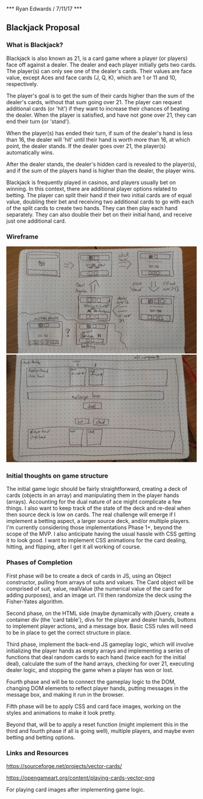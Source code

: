 *** Ryan Edwards / 7/11/17 ***

## Blackjack Proposal

### What is Blackjack?

Blackjack is also known as 21, is a card game where a player (or players) face off against a dealer. The dealer and each player initially gets two cards. The player(s) can only see one of the dealer's cards. Their values are face value, except Aces and face cards (J, Q, K), which are 1 or 11 and 10, respectively. 

The player's goal is to get the sum of their cards higher than the sum of the dealer's cards, without that sum going over 21. The player can request additional cards (or 'hit') if they want to increase their chances of beating the dealer. When the player is satisfied, and have not gone over 21, they can end their turn (or 'stand').

When the player(s) has ended their turn, if sum of the dealer's hand is less than 16, the dealer will 'hit' until their hand is worth more than 16, at which point, the dealer stands. If the dealer goes over 21, the player(s) automatically wins.

After the dealer stands, the dealer's hidden card is revealed to the player(s), and if the sum of the players hand is higher than the dealer, the player wins.

Blackjack is frequently played in casinos, and players usually bet on winning. In this context, there are additional player options related to betting. The player can split their hand if their two initial cards are of equal value, doubling their bet and receiving two additional cards to go with each of the split cards to create two hands. They can then play each hand separately. They can also double their bet on their initial hand, and receive just one additional card.

### Wireframe

![Wireframes](./Wireframes.jpg)
![All DOM components](./DOM%20Elements.jpg)

### Initial thoughts on game structure

The initial game logic should be fairly straightforward, creating a deck of cards (objects in an array) and manipulating them in the player hands (arrays). Accounting for the dual nature of ace might complicate a few things. I also want to keep track of the state of the deck and re-deal when then source deck is low on cards. The real challenge will emerge if I implement a betting aspect, a larger source deck, and/or multiple players. I'm currently considering those implementations Phase 1+, beyond the scope of the MVP. I also anticipate having the usual hassle with CSS getting it to look good. I want to implement CSS animations for the card dealing, hitting, and flipping, after I get it all working of course.

### Phases of Completion

First phase will be to create a deck of cards in JS, using an Object constructor, pulling from arrays of suits and values. The Card object will be comprised of suit, value, realValue (the numerical value of the card for adding purposes), and an image url. I'll then randomize the deck using the Fisher-Yates algorithm. 

Second phase, on the HTML side (maybe dynamically with jQuery, create a container div (the 'card table'), divs for the player and dealer hands, buttons to implement player actions, and a message box. Basic CSS rules will need to be in place to get the correct structure in place.

Third phase, implement the back-end JS gameplay logic, which will involve initializing the player hands as empty arrays and implementing a series of functions that deal random cards to each hand (twice each for the initial deal), calculate the sum of the hand arrays, checking for over 21, executing dealer logic, and stopping the game when a player has won or lost.

Fourth phase and will be to connect the gameplay logic to the DOM, changing DOM elements to reflect player hands, putting messages in the message box, and making it run in the browser.

Fifth phase will be to apply CSS and card face images, working on the styles and animations to make it look pretty.

Beyond that, will be to apply a reset function (might implement this in the third and fourth phase if all is going well), multiple players, and maybe even betting and betting options.

### Links and Resources

https://sourceforge.net/projects/vector-cards/

https://opengameart.org/content/playing-cards-vector-png

For playing card images after implementing game logic.
